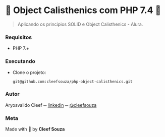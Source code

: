 # :elephant: Object Calisthenics com PHP 7.4 :elephant:

> Aplicando os principios SOLID e Object Calisthenics - Alura.

### Requisitos
- PHP 7.+

### Executando
- Clone o projeto:
  ```shell
  git@github.com:cleefsouza/php-object-calisthenics.git
  ```
 
### Autor <div id="autor"></div>
Aryosvalldo Cleef ─ [linkedin](https://www.linkedin.com/in/aryosvalldo-cleef/) ─ [@cleefsouza](https://github.com/cleefsouza)

### Meta <div id="meta"></div>
Made with :blue_heart: by **Cleef Souza**
